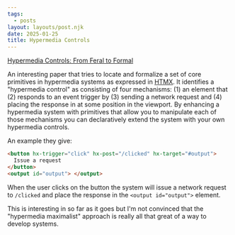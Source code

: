 ```yaml
---
tags:
  - posts
layout: layouts/post.njk
date: 2025-01-25
title: Hypermedia Controls
---
```


[Hypermedia Controls: From Feral to Formal](https://dl.acm.org/doi/pdf/10.1145/3648188.3675127)

An interesting paper that tries to locate and formalize a set of core primitives in hypermedia systems as expressed in [HTMX](https://htmx.org/). It identifies a "hypermedia control" as consisting of four mechanisms: (1) an element that (2) responds to an event trigger by (3) sending a network request and (4) placing the response in at some position in the viewport. By enhancing a hypermedia system with primitives that allow you to manipulate each of those mechanisms you can declaratively extend the system with your own hypermedia controls.

An example they give:

```html
<button hx-trigger="click" hx-post="/clicked" hx-target="#output">
  Issue a request
</button>
<output id="output"> </output>
```

When the user clicks on the button the system will issue a network request to `/clicked` and place the response in the `<output id="output">` element.

This is interesting in so far as it goes but I'm not convinced that the "hypermedia maximalist" approach is really all that great of a way to develop systems.
